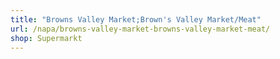 ```yaml
---
title: "Browns Valley Market;Brown's Valley Market/Meat"
url: /napa/browns-valley-market-browns-valley-market-meat/
shop: Supermarkt
---
```

